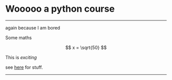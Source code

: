 # Wooooo a python course

---

again because I am bored

Some maths

$$
x = \sqrt{50}
$$

This is _exciting_

see [here](https://github.com/dg-teaching/Intro2Py-Spring2025) for stuff.

---
